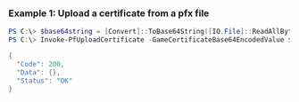 ### Example 1: Upload a certificate from a pfx file
```powershell
PS C:\> $base64string = [Convert]::ToBase64String([IO.File]::ReadAllBytes('.\certificate.pfx'))
PS C:\> Invoke-PfUploadCertificate -GameCertificateBase64EncodedValue $base64string -GameCertificateName MyCert -GameCertificatePassword password | ConvertTo-Json -depth 5

{
  "Code": 200,
  "Data": {},
  "Status": "OK"
}
```

